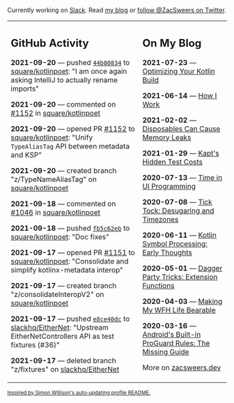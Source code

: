 Currently working on [Slack](https://slack.com/). Read [my blog](https://zacsweers.dev/) or [follow @ZacSweers on Twitter](https://twitter.com/ZacSweers).

<table><tr><td valign="top" width="60%">

## GitHub Activity
<!-- githubActivity starts -->
**2021-09-20** — pushed [`44b80834`](https://github.com/square/kotlinpoet/commit/44b8083479db62db8d5faf558dd27e43ac41a2fe) to [square/kotlinpoet](https://api.github.com/repos/square/kotlinpoet): "I am once again asking IntelliJ to actually rename imports"

**2021-09-20** — commented on [#1152](https://github.com/square/kotlinpoet/pull/1152#issuecomment-922623322) in [square/kotlinpoet](https://api.github.com/repos/square/kotlinpoet)

**2021-09-20** — opened PR [#1152](https://api.github.com/repos/square/kotlinpoet/pulls/1152) to [square/kotlinpoet](https://api.github.com/repos/square/kotlinpoet): "Unify `TypeAliasTag` API between metadata and KSP"

**2021-09-20** — created branch "z/TypeNameAliasTag" on [square/kotlinpoet](https://api.github.com/repos/square/kotlinpoet)

**2021-09-18** — commented on [#1046](https://github.com/square/kotlinpoet/issues/1046#issuecomment-922330337) in [square/kotlinpoet](https://api.github.com/repos/square/kotlinpoet)

**2021-09-18** — pushed [`fb5c62eb`](https://github.com/square/kotlinpoet/commit/fb5c62ebf516764465dc0b8ec53e23f636c0bf13) to [square/kotlinpoet](https://api.github.com/repos/square/kotlinpoet): "Doc fixes"

**2021-09-17** — opened PR [#1151](https://api.github.com/repos/square/kotlinpoet/pulls/1151) to [square/kotlinpoet](https://api.github.com/repos/square/kotlinpoet): "Consolidate and simplify kotlinx-metadata interop"

**2021-09-17** — created branch "z/consolidateInteropV2" on [square/kotlinpoet](https://api.github.com/repos/square/kotlinpoet)

**2021-09-17** — pushed [`e8ce40dc`](https://github.com/slackhq/EitherNet/commit/e8ce40dcddd4d6705041305426be888af11d5abd) to [slackhq/EitherNet](https://api.github.com/repos/slackhq/EitherNet): "Upstream EitherNetControllers API as test fixtures (#36)"

**2021-09-17** — deleted branch "z/fixtures" on [slackhq/EitherNet](https://api.github.com/repos/slackhq/EitherNet)
<!-- githubActivity ends -->
</td><td valign="top" width="40%">

## On My Blog
<!-- blog starts -->
**2021-07-23** — [Optimizing Your Kotlin Build](https://www.zacsweers.dev/optimizing-your-kotlin-build/)

**2021-06-14** — [How I Work](https://www.zacsweers.dev/how-i-work/)

**2021-02-02** — [Disposables Can Cause Memory Leaks](https://www.zacsweers.dev/disposables-can-cause-memory-leaks/)

**2021-01-29** — [Kapt's Hidden Test Costs](https://www.zacsweers.dev/kapts-hidden-test-costs/)

**2020-07-13** — [Time in UI Programming](https://www.zacsweers.dev/time-in-ui/)

**2020-07-08** — [Tick Tock: Desugaring and Timezones](https://www.zacsweers.dev/ticktock-desugaring-timezones/)

**2020-06-11** — [Kotlin Symbol Processing: Early Thoughts](https://www.zacsweers.dev/kotlin-symbol-processor-early-thoughts/)

**2020-05-01** — [Dagger Party Tricks: Extension Functions](https://www.zacsweers.dev/dagger-party-tricks-extension-functions/)

**2020-04-03** — [Making My WFH Life Bearable](https://www.zacsweers.dev/making-wfh-life-bearable/)

**2020-03-16** — [Android's Built-in ProGuard Rules: The Missing Guide](https://www.zacsweers.dev/android-proguard-rules/)
<!-- blog ends -->
More on [zacsweers.dev](https://zacsweers.dev/)
</td></tr></table>

<sub><a href="https://simonwillison.net/2020/Jul/10/self-updating-profile-readme/">Inspired by Simon Willison's auto-updating profile README.</a></sub>